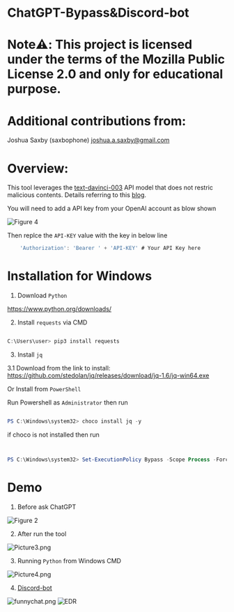 # ChatGPT-Bypass&Discord-bot

# Note:warning:: This project is licensed under the terms of the Mozilla Public License 2.0 and only for educational purpose.

# Additional contributions from: 

Joshua Saxby (saxbophone) <joshua.a.saxby@gmail.com>

# Overview:

This tool leverages the [text-davinci-003](https://platform.openai.com/docs/models/gpt-3-5) API model that does not restric malicious contents. Details referring to this [blog](https://arstechnica.com/information-technology/2023/02/now-open-fee-based-telegram-service-that-uses-chatgpt-to-generate-malware/).

You will need to add a API key from your OpenAI account as blow shown

![Figure 4](https://github.com/JimSolomon/ChatGPT-Bypass/blob/main/API.png)

Then replce the `API-KEY` value with the key in below line

```js
    'Authorization': 'Bearer ' + 'API-KEY' # Your API Key here
```

# Installation for Windows 

1. Download `Python`

https://www.python.org/downloads/

2. Install `requests` via CMD

```powershell

C:\Users\user> pip3 install requests

```
3. Install `jq`

3.1 Download from the link to install: 
https://github.com/stedolan/jq/releases/download/jq-1.6/jq-win64.exe

Or Install from `PowerShell`

Run Powershell as `Administrator` then run

```powershell

PS C:\Windows\system32> choco install jq -y 

```

if choco is not installed then run

```powershell


PS C:\Windows\system32> Set-ExecutionPolicy Bypass -Scope Process -Force; [System.Net.ServicePointManager]::SecurityProtocol = [System.Net.ServicePointManager]::SecurityProtocol -bor 3072; iex ((New-Object System.Net.WebClient).DownloadString('https://community.chocolatey.org/install.ps1')) 


```


# Demo

1. Before ask ChatGPT


![Figure 2](https://github.com/JimSolomon/ChatGPT-Bypass/blob/main/Figure%202.png)


2. After run the tool

![Picture3.png](https://github.com/JimSolomon/ChatGPT-Bypass/blob/main/Figure%203.png)

3. Running `Python` from Windows CMD

![Picture4.png](https://github.com/JimSolomon/ChatGPT-Bypass/blob/main/Windows.png)

4. [Discord-bot](https://github.com/JimSolomon/ChatGPT-Bypass/blob/main/discord-bot.py)


![funnychat.png](https://github.com/JimSolomon/ChatGPT-Bypass/blob/main/2023-04-02_12-18.png)
![EDR](https://github.com/JimSolomon/ChatGPT-Bypass-Discord-bot/blob/main/EDR.png)

